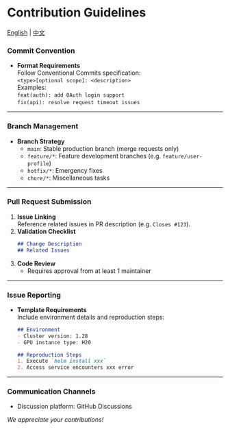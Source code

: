 # Contribution Guidelines

[English](Contributing.md) | [中文](Contributing_zh.md)

### Commit Convention
- **Format Requirements**  
  Follow Conventional Commits specification:  
  `<type>[optional scope]: <description>`  
  Examples:  
  `feat(auth): add OAuth login support`  
  `fix(api): resolve request timeout issues`

---

### Branch Management
- **Branch Strategy**  
  - `main`: Stable production branch (merge requests only)  
  - `feature/*`: Feature development branches (e.g. `feature/user-profile`)  
  - `hotfix/*`: Emergency fixes  
  - `chore/*`: Miscellaneous tasks

---

### Pull Request Submission
1. **Issue Linking**  
   Reference related issues in PR description (e.g. `Closes #123`).
2. **Validation Checklist**  
   ```markdown
   ## Change Description
   ## Related Issues
   ```
3. **Code Review**  
   - Requires approval from at least 1 maintainer

---

### Issue Reporting
- **Template Requirements**  
  Include environment details and reproduction steps:
  ```markdown
  ## Environment
  - Cluster version: 1.28
  - GPU instance type: H20
  
  ## Reproduction Steps
  1. Execute `helm install xxx`
  2. Access service encounters xxx error
  ```

---

### Communication Channels
- Discussion platform: GitHub Discussions

_We appreciate your contributions!_
